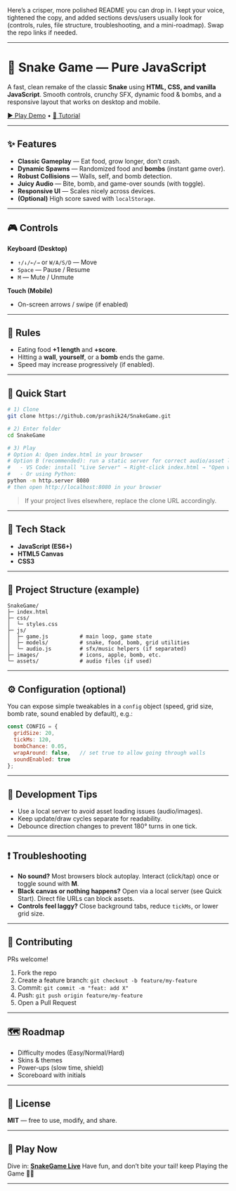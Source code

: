 Here’s a crisper, more polished README you can drop in. I kept your voice, tightened the copy, and added sections devs/users usually look for (controls, rules, file structure, troubleshooting, and a mini-roadmap). Swap the repo links if needed.

---

# 🐍 Snake Game — Pure JavaScript

A fast, clean remake of the classic **Snake** using **HTML, CSS, and vanilla JavaScript**. Smooth controls, crunchy SFX, dynamic food & bombs, and a responsive layout that works on desktop and mobile.

[▶️ Play Demo](https://prashik24.github.io/SnakeGame/) • [📘 Tutorial](https://prashik24.github.io/SnakeGame/)

---

## ✨ Features

* **Classic Gameplay** — Eat food, grow longer, don’t crash.
* **Dynamic Spawns** — Randomized food and **bombs** (instant game over).
* **Robust Collisions** — Walls, self, and bomb detection.
* **Juicy Audio** — Bite, bomb, and game-over sounds (with toggle).
* **Responsive UI** — Scales nicely across devices.
* **(Optional)** High score saved with `localStorage`.

---

## 🎮 Controls

**Keyboard (Desktop)**

* `↑/↓/←/→` or `W/A/S/D` — Move
* `Space` — Pause / Resume
* `M` — Mute / Unmute

**Touch (Mobile)**

* On-screen arrows / swipe (if enabled)

---

## 🧠 Rules

* Eating food **+1 length** and **+score**.
* Hitting a **wall**, **yourself**, or a **bomb** ends the game.
* Speed may increase progressively (if enabled).

---

## 🚀 Quick Start

```bash
# 1) Clone
git clone https://github.com/prashik24/SnakeGame.git

# 2) Enter folder
cd SnakeGame

# 3) Play
# Option A: Open index.html in your browser
# Option B (recommended): run a static server for correct audio/asset loading
#   - VS Code: install "Live Server" → Right-click index.html → "Open with Live Server"
#   - Or using Python:
python -m http.server 8080
# then open http://localhost:8080 in your browser
```

> If your project lives elsewhere, replace the clone URL accordingly.

---

## 🧩 Tech Stack

* **JavaScript (ES6+)**
* **HTML5 Canvas**
* **CSS3**

---

## 📁 Project Structure (example)

```
SnakeGame/
├─ index.html
├─ css/
│  └─ styles.css
├─ js/
│  ├─ game.js          # main loop, game state
│  ├─ models/          # snake, food, bomb, grid utilities
│  └─ audio.js         # sfx/music helpers (if separated)
├─ images/             # icons, apple, bomb, etc.
└─ assets/             # audio files (if used)
```

---

## ⚙️ Configuration (optional)

You can expose simple tweakables in a `config` object (speed, grid size, bomb rate, sound enabled by default), e.g.:

```js
const CONFIG = {
  gridSize: 20,
  tickMs: 120,
  bombChance: 0.05,
  wrapAround: false,   // set true to allow going through walls
  soundEnabled: true
};
```

---

## 🧪 Development Tips

* Use a local server to avoid asset loading issues (audio/images).
* Keep update/draw cycles separate for readability.
* Debounce direction changes to prevent 180° turns in one tick.

---

## ❗ Troubleshooting

* **No sound?**
  Most browsers block autoplay. Interact (click/tap) once or toggle sound with **M**.
* **Black canvas or nothing happens?**
  Open via a local server (see Quick Start). Direct file URLs can block assets.
* **Controls feel laggy?**
  Close background tabs, reduce `tickMs`, or lower grid size.

---

## 🤝 Contributing

PRs welcome!

1. Fork the repo
2. Create a feature branch: `git checkout -b feature/my-feature`
3. Commit: `git commit -m "feat: add X"`
4. Push: `git push origin feature/my-feature`
5. Open a Pull Request

---

## 🗺️ Roadmap

* Difficulty modes (Easy/Normal/Hard)
* Skins & themes
* Power-ups (slow time, shield)
* Scoreboard with initials

---

## 📜 License

**MIT** — free to use, modify, and share.

---

## 🎯 Play Now

Dive in: [**SnakeGame Live**](https://prashik24.github.io/SnakeGame/)
Have fun, and don’t bite your tail!  keep Playing the Game 🐍✨

---
